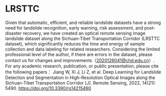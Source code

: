 # LRSTTC
Given that automatic, efficient, and reliable landslide datasets have a strong need for landslide recognition, early warning, risk assessment, and post-disaster recovery, we have created an optical remote sensing image landslide dataset along the Sichuan-Tibet Transportation Corridor (LRSTTC dataset), which significantly reduces the time and energy of sample collection and data labeling for related researchers.
Considering the limited professional level of the author, if there are errors in the dataset, please contact us for changes and improvements（2020126041@chd.edu.cn）.
For any academic research, publication, or public presentation, please cite the following papers：
Jiang W, Xi J, Li Z, et al. Deep Learning for Landslide Detection and Segmentation in High-Resolution Optical Images along the Sichuan-Tibet Transportation Corridor [J]. Remote Sensing, 2022, 14(21): 5490. https://doi.org/10.3390/rs14215490
